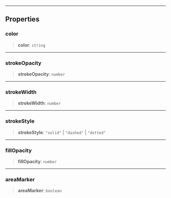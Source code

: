 ***

## Properties

### color

> **color**: `string`

***

### strokeOpacity

> **strokeOpacity**: `number`

***

### strokeWidth

> **strokeWidth**: `number`

***

### strokeStyle

> **strokeStyle**: `"solid"` | `"dashed"` | `"dotted"`

***

### fillOpacity

> **fillOpacity**: `number`

***

### areaMarker

> **areaMarker**: `boolean`
